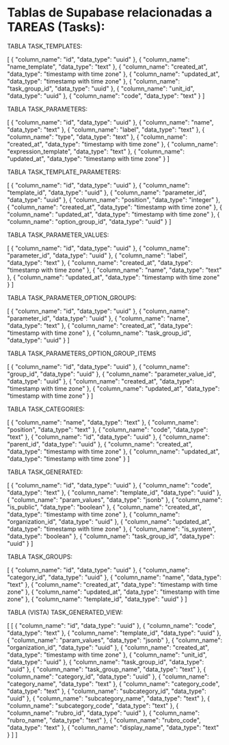 # Tablas de Supabase relacionadas a TAREAS (Tasks):

TABLA TASK_TEMPLATES:

[
  {
    "column_name": "id",
    "data_type": "uuid"
  },
  {
    "column_name": "name_template",
    "data_type": "text"
  },
  {
    "column_name": "created_at",
    "data_type": "timestamp with time zone"
  },
  {
    "column_name": "updated_at",
    "data_type": "timestamp with time zone"
  },
  {
    "column_name": "task_group_id",
    "data_type": "uuid"
  },
  {
    "column_name": "unit_id",
    "data_type": "uuid"
  },
  {
    "column_name": "code",
    "data_type": "text"
  }
]

TABLA TASK_PARAMETERS:

[
  {
    "column_name": "id",
    "data_type": "uuid"
  },
  {
    "column_name": "name",
    "data_type": "text"
  },
  {
    "column_name": "label",
    "data_type": "text"
  },
  {
    "column_name": "type",
    "data_type": "text"
  },
  {
    "column_name": "created_at",
    "data_type": "timestamp with time zone"
  },
  {
    "column_name": "expression_template",
    "data_type": "text"
  },
  {
    "column_name": "updated_at",
    "data_type": "timestamp with time zone"
  }
]

TABLA TASK_TEMPLATE_PARAMETERS:

[
  {
    "column_name": "id",
    "data_type": "uuid"
  },
  {
    "column_name": "template_id",
    "data_type": "uuid"
  },
  {
    "column_name": "parameter_id",
    "data_type": "uuid"
  },
  {
    "column_name": "position",
    "data_type": "integer"
  },
  {
    "column_name": "created_at",
    "data_type": "timestamp with time zone"
  },
  {
    "column_name": "updated_at",
    "data_type": "timestamp with time zone"
  },
  {
    "column_name": "option_group_id",
    "data_type": "uuid"
  }
]

TABLA TASK_PARAMETER_VALUES:

[
  {
    "column_name": "id",
    "data_type": "uuid"
  },
  {
    "column_name": "parameter_id",
    "data_type": "uuid"
  },
  {
    "column_name": "label",
    "data_type": "text"
  },
  {
    "column_name": "created_at",
    "data_type": "timestamp with time zone"
  },
  {
    "column_name": "name",
    "data_type": "text"
  },
  {
    "column_name": "updated_at",
    "data_type": "timestamp with time zone"
  }
]

TABLA TASK_PARAMETER_OPTION_GROUPS:

[
  {
    "column_name": "id",
    "data_type": "uuid"
  },
  {
    "column_name": "parameter_id",
    "data_type": "uuid"
  },
  {
    "column_name": "name",
    "data_type": "text"
  },
  {
    "column_name": "created_at",
    "data_type": "timestamp with time zone"
  },
  {
    "column_name": "task_group_id",
    "data_type": "uuid"
  }
]

TABLA TASK_PARAMETERS_OPTION_GROUP_ITEMS

[
  {
    "column_name": "id",
    "data_type": "uuid"
  },
  {
    "column_name": "group_id",
    "data_type": "uuid"
  },
  {
    "column_name": "parameter_value_id",
    "data_type": "uuid"
  },
  {
    "column_name": "created_at",
    "data_type": "timestamp with time zone"
  },
  {
    "column_name": "updated_at",
    "data_type": "timestamp with time zone"
  }
]

TABLA TASK_CATEGORIES:

[
  {
    "column_name": "name",
    "data_type": "text"
  },
  {
    "column_name": "position",
    "data_type": "text"
  },
  {
    "column_name": "code",
    "data_type": "text"
  },
  {
    "column_name": "id",
    "data_type": "uuid"
  },
  {
    "column_name": "parent_id",
    "data_type": "uuid"
  },
  {
    "column_name": "created_at",
    "data_type": "timestamp with time zone"
  },
  {
    "column_name": "updated_at",
    "data_type": "timestamp with time zone"
  }
]

TABLA TASK_GENERATED:

[
  {
    "column_name": "id",
    "data_type": "uuid"
  },
  {
    "column_name": "code",
    "data_type": "text"
  },
  {
    "column_name": "template_id",
    "data_type": "uuid"
  },
  {
    "column_name": "param_values",
    "data_type": "jsonb"
  },
  {
    "column_name": "is_public",
    "data_type": "boolean"
  },
  {
    "column_name": "created_at",
    "data_type": "timestamp with time zone"
  },
  {
    "column_name": "organization_id",
    "data_type": "uuid"
  },
  {
    "column_name": "updated_at",
    "data_type": "timestamp with time zone"
  },
  {
    "column_name": "is_system",
    "data_type": "boolean"
  },
  {
    "column_name": "task_group_id",
    "data_type": "uuid"
  }
]

TABLA TASK_GROUPS:

[
  {
    "column_name": "id",
    "data_type": "uuid"
  },
  {
    "column_name": "category_id",
    "data_type": "uuid"
  },
  {
    "column_name": "name",
    "data_type": "text"
  },
  {
    "column_name": "created_at",
    "data_type": "timestamp with time zone"
  },
  {
    "column_name": "updated_at",
    "data_type": "timestamp with time zone"
  },
  {
    "column_name": "template_id",
    "data_type": "uuid"
  }
]

TABLA (VISTA) TASK_GENERATED_VIEW:

[
[
  {
    "column_name": "id",
    "data_type": "uuid"
  },
  {
    "column_name": "code",
    "data_type": "text"
  },
  {
    "column_name": "template_id",
    "data_type": "uuid"
  },
  {
    "column_name": "param_values",
    "data_type": "jsonb"
  },
  {
    "column_name": "organization_id",
    "data_type": "uuid"
  },
  {
    "column_name": "created_at",
    "data_type": "timestamp with time zone"
  },
  {
    "column_name": "unit_id",
    "data_type": "uuid"
  },
  {
    "column_name": "task_group_id",
    "data_type": "uuid"
  },
  {
    "column_name": "task_group_name",
    "data_type": "text"
  },
  {
    "column_name": "category_id",
    "data_type": "uuid"
  },
  {
    "column_name": "category_name",
    "data_type": "text"
  },
  {
    "column_name": "category_code",
    "data_type": "text"
  },
  {
    "column_name": "subcategory_id",
    "data_type": "uuid"
  },
  {
    "column_name": "subcategory_name",
    "data_type": "text"
  },
  {
    "column_name": "subcategory_code",
    "data_type": "text"
  },
  {
    "column_name": "rubro_id",
    "data_type": "uuid"
  },
  {
    "column_name": "rubro_name",
    "data_type": "text"
  },
  {
    "column_name": "rubro_code",
    "data_type": "text"
  },
  {
    "column_name": "display_name",
    "data_type": "text"
  }
]
]